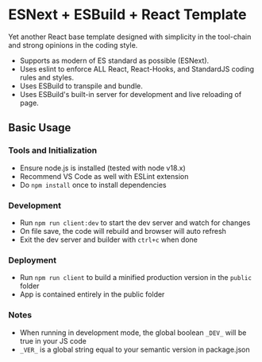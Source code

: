 # ESNext + ESBuild + React Template
Yet another React base template designed with simplicity in the tool-chain and strong opinions in the coding style.

- Supports as modern of ES standard as possible (ESNext).
- Uses eslint to enforce ALL React, React-Hooks, and StandardJS coding rules and styles.
- Uses ESBuild to transpile and bundle.
- Uses ESBuild's built-in server for development and live reloading of page.

## Basic Usage
### Tools and Initialization
- Ensure node.js is installed (tested with node v18.x)
- Recommend VS Code as well with ESLint extension
- Do `npm install` once to install dependencies

### Development
- Run `npm run client:dev` to start the dev server and watch for changes
- On file save, the code will rebuild and browser will auto refresh
- Exit the dev server and builder with `ctrl+c` when done

### Deployment
- Run `npm run client` to build a minified production version in the `public` folder
- App is contained entirely in the public folder

### Notes
- When running in development mode, the global boolean `_DEV_` will be true in your JS code
- `_VER_` is a global string equal to your semantic version in package.json

